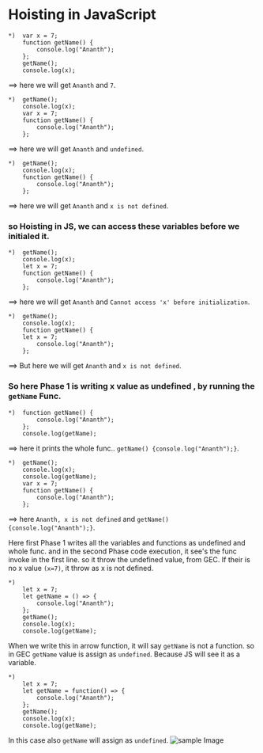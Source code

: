 # Hoisting in JavaScript
```
*)  var x = 7;
    function getName() {
        console.log("Ananth");
    };
    getName();
    console.log(x);
```
==> here we will get `Ananth` and `7`.
```
*)  getName();
    console.log(x);
    var x = 7;
    function getName() {
        console.log("Ananth");
    };
```
==> here we will get `Ananth` and `undefined`.

```
*)  getName();
    console.log(x);
    function getName() {
        console.log("Ananth");
    };
```    
==> here we will get `Ananth` and `x is not defined`. 

### so Hoisting in JS, we can access these variables before we initialed it.
```
*)  getName();
    console.log(x);
    let x = 7;
    function getName() {
        console.log("Ananth");
    };
```
==> here we will get `Ananth` and `Cannot access 'x' before initialization`.
```
*)  getName();
    console.log(x);
    function getName() {
    let x = 7;
        console.log("Ananth");
    };
```
==> But here we will get `Ananth` and `x is not defined`. 

### So here Phase 1 is writing x value as undefined , by running the `getName` Func.
```
*)  function getName() {
        console.log("Ananth");
    };
    console.log(getName);
```
==> here it prints the whole func.. `getName() {console.log("Ananth");}`.
```
*)  getName();
    console.log(x);
    console.log(getName);
    var x = 7;
    function getName() {
        console.log("Ananth");
    };
```
==> here `Ananth, x is not defined` and `getName() {console.log("Ananth");}`.

Here first Phase 1 writes all the variables and functions as undefined and whole func. and in the second Phase code execution, it see's the func invoke in 
the first line. so it throw the undefined value, from GEC. If their is no x value `(x=7)`, it throw as x is not defined. 
```
*)  
    let x = 7;
    let getName = () => {
        console.log("Ananth");
    };
    getName();
    console.log(x);
    console.log(getName);
```
When we write this in arrow function, it will say `getName` is not a function. so in GEC `getName` value is assign as `undefined`. Because JS will see it as a variable.
```
*)  
    let x = 7;
    let getName = function() => {
        console.log("Ananth");
    };
    getName();
    console.log(x);
    console.log(getName);
```
In this case also `getName` will assign as `undefined`.
![sample Image]([https://cdn.freecodecamp.org/testable-projects-fcc/images/fcc_secondary.svg](https://images.unsplash.com/photo-1453728013993-6d66e9c9123a?ixlib=rb-1.2.1&ixid=MnwxMjA3fDB8MHxzZWFyY2h8Mnx8dmlld3xlbnwwfHwwfHw%3D&w=1000&q=80))


